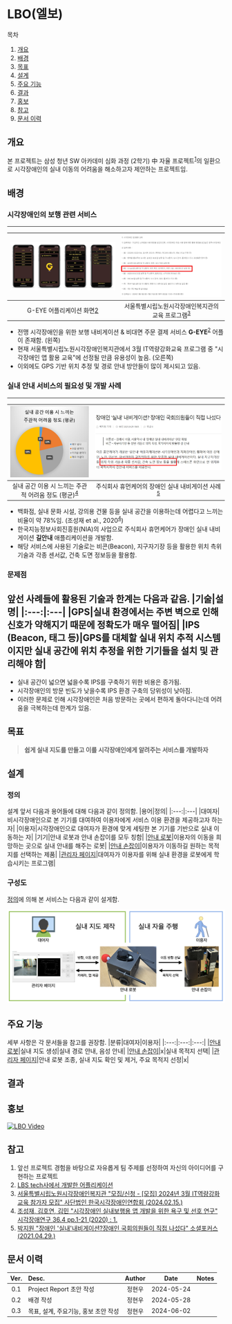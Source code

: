 # LBO(엘보)
목차
1. [개요](#개요)
2. [배경](#배경)
3. [목표](#목표)
4. [설계](#설계)
5. [주요 기능](#주요-기능)
6. [결과](#결과)
7. [홍보](#홍보)
8. [참고](#참고)
9. [문서 이력](#문서-이력)

## 개요
본 프로젝트는 삼성 청년 SW 아카데미 심화 과정 (2학기) 中 자율 프로젝트<sup>[1](#footnote_1)</sup>의 일환으로 시각장애인의 실내 이동의 어려움을 해소하고자 제안하는 프로젝트임.

## 배경
### 시각장애인의 보행 관련 서비스
---
|![G-EYE Image](./images/project%20report_01.JPG)|![G-EYE 교육 프로그램](./images/project%20report_02.JPG)|
|:---:|:---:|
|G-EYE 어플리케이션 화면[2](#footnote_2)</sup>|서울특별시립노원시각장애인복지관의 교육 프로그램<sup>[3](#footnote_3)</sup>|
- 전맹 시각장애인을 위한 보행 내비게이션 & 비대면 주문 결제 서비스 **G-EYE**<sup>[2](#footnote_2)</sup> 어플이 존재함. (왼쪽)
- 현재 서울특별시립노원시각장애인복지관에서 3월 IT역량강화교육 프로그램 중 "시각장애인 앱 활용 교육"에 선정될 만큼 유용성이 높음. (오른쪽)
- 이외에도 GPS 기반 위치 추정 및 경로 안내 방안들이 많이 제시되고 있음.

### 실내 안내 서비스의 필요성 및 개발 사례
---
|![Survery Result](./images/project%20report_03.JPG)|![example case](./images/project%20report_04.JPG)|
|:---:|:---:|
|실내 공간 이용 시 느끼는 주관적 어려움 정도 (평균)<sup>[4](#footnote_4)</sup>|주식회사 휴먼케어의 장애인 실내 내비게이션 사례<sup>[5](#footnote_5)</sup>|

- 백화점, 실내 문화 시설, 강의용 건물 등을 실내 공간을 이용하는데 어렵다고 느끼는 비율이 약 78%임. (조성재 et al., 2020<sup>[4](#footnote_4)</sup>)
- 한국지능정보사회진흥원(NIA)의 사업으로 주식회사 휴먼케어가 장애인 실내 내비게이션 **길안내** 애플리케이션을 개발함.
- 해당 서비스에 사용된 기술로는 비콘(Beacon), 지구자기장 등을 활용한 위치 측위 기술과 각종 센서값, 건축 도면 정보등을 활용함.

### 문제점
앞선 사례들에 활용된 기술과 한계는 다음과 같음.
|기술|설명|
|:---:|:---|
|GPS|실내 환경에서는 주변 벽으로 인해 신호가 약해지기 때문에 정확도가 매우 떨어짐|
|IPS (Beacon, 태그 등)|GPS를 대체할 실내 위치 추적 시스템이지만 실내 공간에 위치 추정을 위한 기기들을 설치 및 관리해야 함|
---
- 실내 공간이 넓으면 넓을수록 IPS를 구축하기 위한 비용은 증가됨.
- 시각장애인의 방문 빈도가 낮을수록 IPS 환경 구축의 당위성이 낮아짐.
- 이러한 문제로 인해 시각장애인은 처음 방문하는 곳에서 편하게 돌아다니는데 어려움을 극복하는데 한계가 있음.

## 목표
> **쉽게 실내 지도를 만들고 이를 시각장애인에게 알려주는 서비스를 개발하자**


## 설계
### 정의 
설계 앞서 다음과 용어들에 대해 다음과 같이 정의함.
|용어|정의|
|:---:|:---|
|대여자|비시각장애인으로 본 기기를 대여하여 이용자에게 서비스 이용 환경을 제공하고자 하는 자|
|이용자|시각장애인으로 대여자가 환경에 맞게 세팅한 본 기기를 기반으로 실내 이동하는 자|
|기기|안내 로봇과 안내 손잡이를 모두 칭함|
|[안내 로봇](../Robot/README.md)|이용자의 이동을 희망하는 곳으로 실내 안내를 해주는 로봇|
|[안내 손잡이](../Handle/README.md)|이용자가 이동하길 원하는 목적지를 선택하는 제품|
|[관리자 페이지](../Qt/README.md)|대여자가 이용자를 위해 실내 환경을 로봇에게 학습시키는 프로그램|

### 구성도
[정의](#정의)에 의해 본 서비스는 다음과 같이 설게함.

![Diagram](./images/Diagram.png)

## 주요 기능
세부 사항은 각 문서들을 참고를 권장함.
|분류|대여자|이용자|
|:---:|:---:|:---:|
|[안내 로봇](../Robot/README.md)|실내 지도 생성|실내 경로 안내, 음성 안내|
|[안내 손잡이](../Handle/README.md)|x|실내 목적지 선택|
|[관리자 페이지](../Qt/README.md)|안내 로봇 조종, 실내 지도 확인 및 제거, 주요 목적지 선정|x|

## 결과


## 홍보
[![LBO Video](https://img.youtube.com/vi/4r-ds33_edk/0.jpg)](https://youtu.be/4r-ds33_edk)

## 참고
1. <a name="footnote_1"> 앞선 프로젝트 경험을 바탕으로 자유롭게 팀 주제를 선정하여 자신의 아이디어를 구현하는 프로젝트 </a>
2. <a name="footnote_2">[LBS tech사에서 개발한 어플리케이션](https://ko.lbstech.net/service-g-eye-plus) </a>
3. <a name="footnote_3"> [서울특별시립노원시각장애인복지관 "모집/신청 - [모집] 2024년 3월 IT역량강화교육 참가자 모집" 사단법인 한국시각장애인연합회 (2024.02.15.)](http://www.kbuwel.or.kr/Board/Wanted/Detail?page=1&contentSeq=1215123) </a>
4. <a name="footnote_4"> [조성재, 김호연, 김민 "시각장애인 실내보행용 앱 개발을 위한 욕구 및 선호 연구" 시각장애연구 36.4 pp.1-21 (2020) : 1.](http://mm.sookmyung.ac.kr/~sblim/lec2/SW_weak/weak22/paper_202012_indoor_navi.pdf) </a>
5. <a name="footnote_5"> [박지원 "장애인 '실내'내비게이션?장애인 국회의원들이 직접 나섰다" 소셜포커스 (2021.04.29.)](https://www.socialfocus.co.kr/news/articleView.html?idxno=10010) </a>


## 문서 이력
|Ver.|Desc.|Author|Date|Notes|
|:---:|:---|:---:|:---:|:---|
|0.1|Project Report 초안 작성|정현우|2024-05-24||
|0.2|배경 작성|정현우|2024-05-28||
|0.3|목표, 설계, 주요기능, 홍보 초안 작성|정현우|2024-06-02||